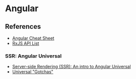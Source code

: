 # Angular

## References

* [Angular Cheat Sheet](https://angular.io/guide/cheatsheet)
* [RxJS API List](https://rxjs-dev.firebaseapp.com/api)

### SSR: Angular Universal

* [Server-side Rendering (SSR): An intro to Angular Universal](https://angular.io/guide/universal)
* [Universal "Gotchas"](https://github.com/angular/universal/blob/master/docs/gotchas.md)
